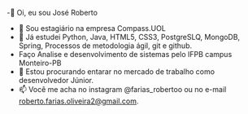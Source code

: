   -👋 Oi, eu sou José Roberto
- 👀 Sou estagiário na empresa Compass.UOL
- 🌱 Já estudei Python, Java, HTML5, CSS3, PostgreSLQ, MongoDB, Spring, Processos de metodologia ágil, git e github.
- Faço Analise e desenvolvimento de sistemas pelo IFPB campus Monteiro-PB
- 💞️ Estou procurando entarar no mercado de trabalho como desenvolvedor Júnior.
- 📫 Você me acha no instagram @farias_robertoo ou no e-mail roberto.farias.oliveira2@gmail.com.

<!---
robertojunior28/robertojunior28 is a ✨ special ✨ repository because its `README.md` (this file) appears on your GitHub profile.
You can click the Preview link to take a look at your changes.
--->
